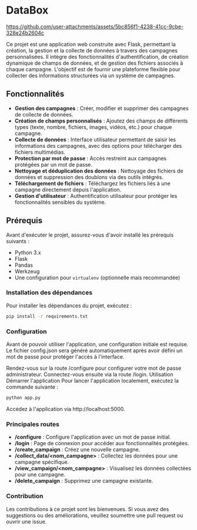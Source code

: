 # DataBox




https://github.com/user-attachments/assets/5bc856f1-4238-41cc-9cbe-328e24b2604c





Ce projet est une application web construite avec Flask, permettant la création, la gestion et la collecte de données à travers des campagnes personnalisées. Il intègre des fonctionnalités d'authentification, de création dynamique de champs de données, et de gestion des fichiers associés à chaque campagne. L'objectif est de fournir une plateforme flexible pour collecter des informations structurées via un système de campagnes.

## Fonctionnalités

- **Gestion des campagnes** : Créer, modifier et supprimer des campagnes de collecte de données.
- **Création de champs personnalisés** : Ajoutez des champs de différents types (texte, nombre, fichiers, images, vidéos, etc.) pour chaque campagne.
- **Collecte de données** : Interface utilisateur permettant de saisir les informations des campagnes, avec des options pour télécharger des fichiers multimédias.
- **Protection par mot de passe** : Accès restreint aux campagnes protégées par un mot de passe.
- **Nettoyage et déduplication des données** : Nettoyage des fichiers de données et suppression des doublons via des outils intégrés.
- **Téléchargement de fichiers** : Téléchargez les fichiers liés à une campagne directement depuis l'application.
- **Gestion d'utilisateur** : Authentification utilisateur pour protéger les fonctionnalités sensibles du système.

## Prérequis

Avant d'exécuter le projet, assurez-vous d'avoir installé les prérequis suivants :

- Python 3.x
- Flask
- Pandas
- Werkzeug
- Une configuration pour `virtualenv` (optionnelle mais recommandée)

### Installation des dépendances

Pour installer les dépendances du projet, exécutez :

```bash
pip install -r requirements.txt
 ```
### Configuration
Avant de pouvoir utiliser l'application, une configuration initiale est requise. Le fichier config.json sera généré automatiquement après avoir défini un mot de passe pour protéger l'accès à l'interface.

Rendez-vous sur la route /configure pour configurer votre mot de passe administrateur.
Connectez-vous ensuite via la route /login.
Utilisation
Démarrer l'application
Pour lancer l'application localement, exécutez la commande suivante :

```bash
python app.py
```
Accédez à l'application via http://localhost:5000.

### Principales routes
- **/configure** : Configure l'application avec un mot de passe initial.
- **/login** : Page de connexion pour accéder aux fonctionnalités protégées.
- **/create_campaign** : Créez une nouvelle campagne.
- **/collect_data/<nom_campagne>** : Collectez les données pour une campagne spécifique.
- **/view_campaign/<nom_campagne>** : Visualisez les données collectées pour une campagne.
- **/delete_campaign** : Supprimez une campagne existante.

### Contribution
Les contributions à ce projet sont les bienvenues. Si vous avez des suggestions ou des améliorations, veuillez soumettre une pull request ou ouvrir une issue.


